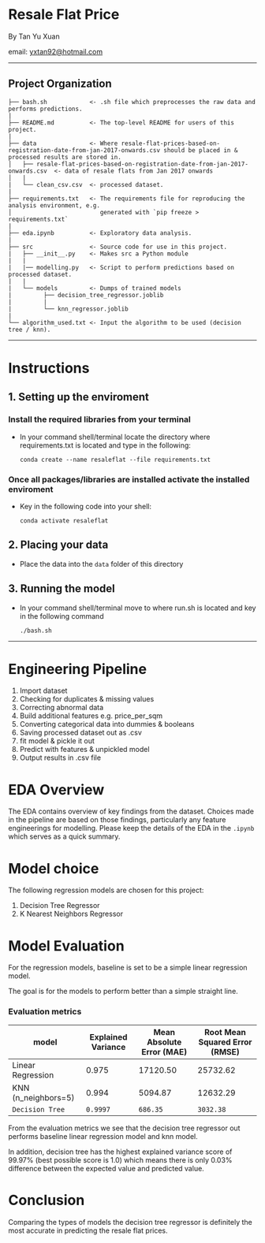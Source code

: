 # Resale Flat Price

By Tan Yu Xuan

email: yxtan92@hotmail.com

--------
## Project Organization


    ├── bash.sh            <- .sh file which preprocesses the raw data and performs predictions.
    |
    ├── README.md          <- The top-level README for users of this project.
    |
    ├── data               <- Where resale-flat-prices-based-on-registration-date-from-jan-2017-onwards.csv should be placed in & processed results are stored in.
    │   ├── resale-flat-prices-based-on-registration-date-from-jan-2017-onwards.csv  <- data of resale flats from Jan 2017 onwards
    │   |
    |   └── clean_csv.csv  <- processed dataset.
    | 
    ├── requirements.txt   <- The requirements file for reproducing the analysis environment, e.g.
    │                         generated with `pip freeze > requirements.txt`
    |
    ├── eda.ipynb          <- Exploratory data analysis.
    |
    ├── src                <- Source code for use in this project.
    |   ├── __init__.py    <- Makes src a Python module
    |   |
    |   |── modelling.py   <- Script to perform predictions based on processed dataset.
    |   |
    |   └── models         <- Dumps of trained models
    |         ├── decision_tree_regressor.joblib
    |         |
    |         └── knn_regressor.joblib
    |
    └── algorithm_used.txt <- Input the algorithm to be used (decision tree / knn).
--------

# Instructions

## 1. Setting up the enviroment

### Install the required libraries from your terminal

- In your command shell/terminal locate the directory where requirements.txt is located and type in the following:

      conda create --name resaleflat --file requirements.txt

### Once all packages/libraries are installed activate the installed enviroment

- Key in the following code into your shell:

      conda activate resaleflat

## 2. Placing your data

- Place the data into the `data` folder of this directory

## 3. Running the model

- In your command shell/terminal move to where run.sh is located and key in the following command
    
      ./bash.sh
--------

# Engineering Pipeline

1. Import dataset
2. Checking for duplicates & missing values
3. Correcting abnormal data
4. Build additional features e.g. price_per_sqm
5. Converting categorical data into dummies & booleans
6. Saving processed dataset out as .csv
7. fit model & pickle it out
8. Predict with features & unpickled model
9. Output results in .csv file


# EDA Overview

The EDA contains overview of key findings from the dataset. Choices made in the pipeline are based on those findings, particularly any feature engineerings for modelling. Please keep the details of the EDA in the `.ipynb` which serves as a quick summary.


# Model choice

The following regression models are chosen for this project:
 
  1. Decision Tree Regressor
  2. K Nearest Neighbors Regressor

# Model Evaluation

For the regression models, baseline is set to be a simple linear regression model.

The goal is for the models to perform better than a simple straight line.

### Evaluation metrics

| model               | Explained Variance | Mean Absolute Error (MAE)| Root Mean Squared Error (RMSE)|
|---------------------|--------------------|--------------------------|-------------------------------|
|Linear Regression    |        0.975       |         17120.50         |           25732.62            |
|KNN (n_neighbors=5)  |        0.994       |         5094.87          |           12632.29            |
|`Decision Tree`      |       `0.9997`     |         `686.35`         |           `3032.38`           |
From the evaluation metrics we see that the decision tree regressor out performs baseline linear regression model and knn model. 

In addition, decision tree has the highest explained variance score of 99.97% (best possible score is 1.0) which means there is only 0.03% difference between the expected value and predicted value.

# Conclusion
Comparing the types of models the decision tree regressor is definitely the most accurate in predicting the resale flat prices.
